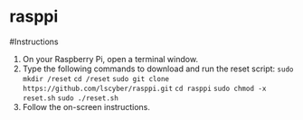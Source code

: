 # rasppi

#Instructions
1. On your Raspberry Pi, open a terminal window.
2. Type the following commands to download and run the reset script:
    `sudo mkdir /reset`
    `cd /reset`
    `sudo git clone https://github.com/lscyber/rasppi.git`
    `cd rasppi`
    `sudo chmod -x reset.sh`
    `sudo ./reset.sh`
3. Follow the on-screen instructions.
